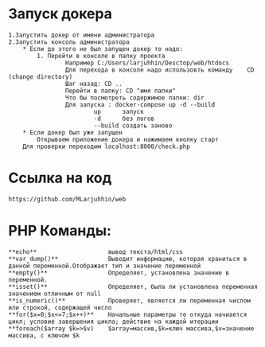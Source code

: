 # Запуск докера
    1.Запустить докер от имени администратора
    2.Запустить консоль администратора
        * Если до этого не был запущен докер то надо:
            1. Перейти в консоле в папку проекта
                    Например С:/Users/larjuhhin/Desctop/web/htdocs
                    Для перехода в консоле надо использовть команду    CD (change directory)  
                    Шаг назад: CD ..
                    Перейти в папку: CD "имя папки" 
                    Что бы посмотреть содержимое папки: dir
                    Для запуска : docker-compose up -d --build
                            up      запуск
                            -d      без логов
                            --build создать заново
        * Если докер был уже запущен
            Открываем приложение докера и нажимаем кнопку старт
        Для проверки переходим localhost:8000/check.php

# Ссылка на код
    https://github.com/MLarjuhhin/web

# PHP Команды:

    **echo**                    вывод текста/html/css
    **var_dump()**              Выводит информацию, которая храниться в данной переменной.Отображает тип и значение переменной
    **empty()**                 Определяет, установлена значение в переменной.
    **isset()**                 Определяет, была ли установлена переменная значением отличным от null
    **is_numeric()**            Проверяет, является ли переменная числом или строкой, содержащей число
    **for($x=0;$x<=7;$x++)**    Начальные параметры те откуда начиается цикл; условие завершения цикла; действие на каждой итерации
    **foreach($array $k=>$v)    $array=массив,$k=ключ массива,$v=значение массива, с ключом $k